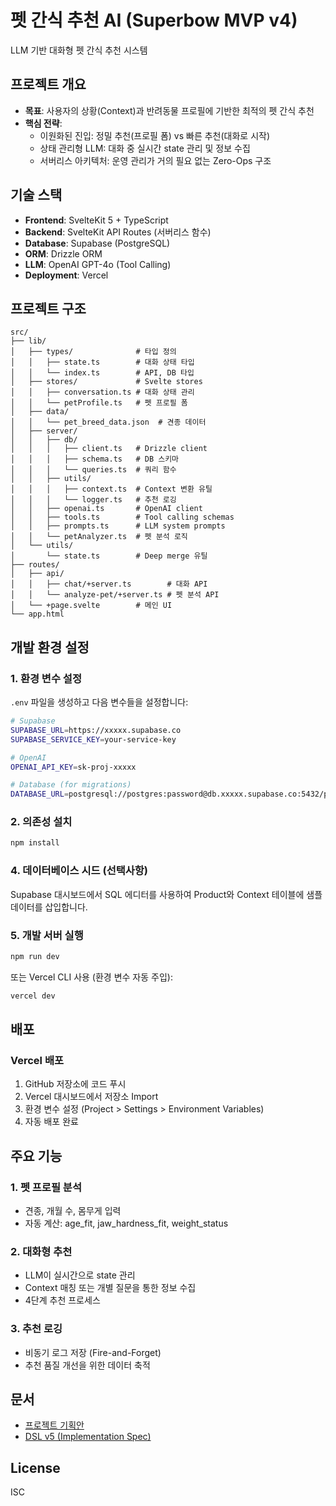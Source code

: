 # 펫 간식 추천 AI (Superbow MVP v4)

LLM 기반 대화형 펫 간식 추천 시스템

## 프로젝트 개요

- **목표**: 사용자의 상황(Context)과 반려동물 프로필에 기반한 최적의 펫 간식 추천
- **핵심 전략**:
  - 이원화된 진입: 정밀 추천(프로필 폼) vs 빠른 추천(대화로 시작)
  - 상태 관리형 LLM: 대화 중 실시간 state 관리 및 정보 수집
  - 서버리스 아키텍처: 운영 관리가 거의 필요 없는 Zero-Ops 구조

## 기술 스택

- **Frontend**: SvelteKit 5 + TypeScript
- **Backend**: SvelteKit API Routes (서버리스 함수)
- **Database**: Supabase (PostgreSQL)
- **ORM**: Drizzle ORM
- **LLM**: OpenAI GPT-4o (Tool Calling)
- **Deployment**: Vercel

## 프로젝트 구조

```
src/
├── lib/
│   ├── types/              # 타입 정의
│   │   ├── state.ts        # 대화 상태 타입
│   │   └── index.ts        # API, DB 타입
│   ├── stores/             # Svelte stores
│   │   ├── conversation.ts # 대화 상태 관리
│   │   └── petProfile.ts   # 펫 프로필 폼
│   ├── data/
│   │   └── pet_breed_data.json  # 견종 데이터
│   ├── server/
│   │   ├── db/
│   │   │   ├── client.ts   # Drizzle client
│   │   │   ├── schema.ts   # DB 스키마
│   │   │   └── queries.ts  # 쿼리 함수
│   │   ├── utils/
│   │   │   ├── context.ts  # Context 변환 유틸
│   │   │   └── logger.ts   # 추천 로깅
│   │   ├── openai.ts       # OpenAI client
│   │   ├── tools.ts        # Tool calling schemas
│   │   ├── prompts.ts      # LLM system prompts
│   │   └── petAnalyzer.ts  # 펫 분석 로직
│   └── utils/
│       └── state.ts        # Deep merge 유틸
├── routes/
│   ├── api/
│   │   ├── chat/+server.ts        # 대화 API
│   │   └── analyze-pet/+server.ts # 펫 분석 API
│   └── +page.svelte        # 메인 UI
└── app.html
```

## 개발 환경 설정

### 1. 환경 변수 설정

`.env` 파일을 생성하고 다음 변수들을 설정합니다:

```bash
# Supabase
SUPABASE_URL=https://xxxxx.supabase.co
SUPABASE_SERVICE_KEY=your-service-key

# OpenAI
OPENAI_API_KEY=sk-proj-xxxxx

# Database (for migrations)
DATABASE_URL=postgresql://postgres:password@db.xxxxx.supabase.co:5432/postgres
```

### 2. 의존성 설치

```bash
npm install
```

### 4. 데이터베이스 시드 (선택사항)

Supabase 대시보드에서 SQL 에디터를 사용하여 Product와 Context 테이블에 샘플 데이터를 삽입합니다.

### 5. 개발 서버 실행

```bash
npm run dev
```

또는 Vercel CLI 사용 (환경 변수 자동 주입):

```bash
vercel dev
```

## 배포

### Vercel 배포

1. GitHub 저장소에 코드 푸시
2. Vercel 대시보드에서 저장소 Import
3. 환경 변수 설정 (Project > Settings > Environment Variables)
4. 자동 배포 완료

## 주요 기능

### 1. 펫 프로필 분석
- 견종, 개월 수, 몸무게 입력
- 자동 계산: age_fit, jaw_hardness_fit, weight_status

### 2. 대화형 추천
- LLM이 실시간으로 state 관리
- Context 매칭 또는 개별 질문을 통한 정보 수집
- 4단계 추천 프로세스

### 3. 추천 로깅
- 비동기 로그 저장 (Fire-and-Forget)
- 추천 품질 개선을 위한 데이터 축적

## 문서

- [프로젝트 기획안](docs/plan4.md)
- [DSL v5 (Implementation Spec)](docs/dsl5.md)

## License

ISC

